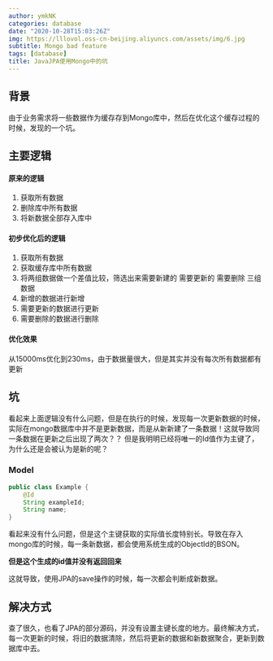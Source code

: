 ```yaml
---
author: ymkNK
categories: database
date: "2020-10-28T15:03:26Z"
img: https://lllovol.oss-cn-beijing.aliyuncs.com/assets/img/6.jpg
subtitle: Mongo bad feature
tags: [database]
title: JavaJPA使用Mongo中的坑
---
```

## 背景
由于业务需求将一些数据作为缓存存到Mongo库中，然后在优化这个缓存过程的时候，发现的一个坑。

## 主要逻辑
#### 原来的逻辑
1. 获取所有数据
2. 删除库中所有数据
3. 将新数据全部存入库中

#### 初步优化后的逻辑
1. 获取所有数据
2. 获取缓存库中所有数据
3. 将两组数据做一个差值比较，筛选出来需要新建的 需要更新的 需要删除 三组数据
4. 新增的数据进行新增
5. 需要更新的数据进行更新
6. 需要删除的数据进行删除

#### 优化效果
从15000ms优化到230ms，由于数据量很大，但是其实并没有每次所有数据都有更新

## 坑
看起来上面逻辑没有什么问题，但是在执行的时候，发现每一次更新数据的时候，实际在mongo数据库中并不是更新数据，而是从新新建了一条数据！这就导致同一条数据在更新之后出现了两次？？
但是我明明已经将唯一的Id值作为主键了，为什么还是会被认为是新的呢？

### Model

``` java
public class Example {
    @Id
    String exampleId;
    String name;
}
```

看起来没有什么问题，但是这个主键获取的实际值长度特别长。导致在存入mongo库的时候，每一条新数据，都会使用系统生成的ObjectId的BSON。

**但是这个生成的id值并没有返回回来**

这就导致，使用JPA的save操作的时候，每一次都会判断成新数据。

## 解决方式

查了很久，也看了JPA的部分源码，并没有设置主键长度的地方。最终解决方式，每一次更新的时候，将旧的数据清除，然后将更新的数据和新数据聚合，更新到数据库中去。

